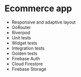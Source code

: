# Ecommerce app

- Responsive and adaptive layout
- GoRouter
- Riverpod
- Unit tests
- Widget tests
- Integration tests
- Golden tests
- Firebase Auth
- Cloud Firestore
- Firebase Storage